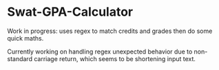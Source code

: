 # Swat-GPA-Calculator
Work in progress: uses regex to match credits and grades then do some quick maths.

Currently working on handling regex unexpected behavior due to non-standard carriage return, which seems to be shortening input text.
